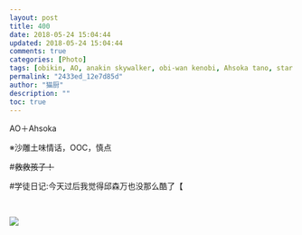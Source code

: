 ```yaml
---
layout: post
title: 400
date: 2018-05-24 15:04:44
updated: 2018-05-24 15:04:44
comments: true
categories: [Photo]
tags: [obikin, AO, anakin skywalker, obi-wan kenobi, Ahsoka tano, star wars, 星球大战]
permalink: "2433ed_12e7d85d"
author: "猫厨"
description: ""
toc: true
---
```


<p>AO＋Ahsoka</p> 
<p>※沙雕土味情话，OOC，慎点</p> 
<p>#<span style="text-decoration:line-through;"  >救救孩子！</span></p> 
<p>#学徒日记:今天过后我觉得邱森万也没那么酷了【</p> 
<p><br /></p>

![](/img/img_cVZNdzJtQk9JV2NvSTBEVXpNZUdwVGJHWlZraTRzb3Q5QWNFdFAxSzNoT1B3Zi9ZT21vdUJBPT0.jpg)